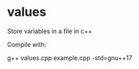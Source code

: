 # values
Store variables in a file in c++

Compile with:
   
   g++ values.cpp example.cpp -std=gnu++17

    
